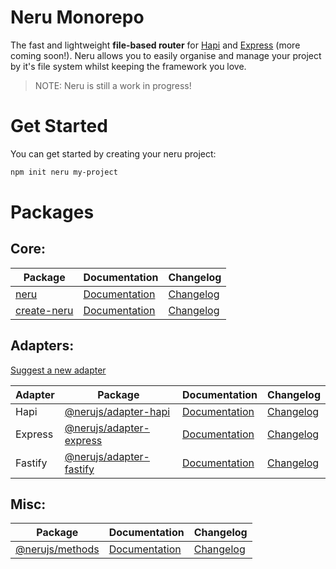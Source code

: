 # Neru Monorepo

The fast and lightweight **file-based router** for [Hapi](https://github.com/hapijs/hapi) and [Express](https://github.com/expressjs/express) (more coming soon!). Neru allows you to easily organise and manage your project by it's file system whilst keeping the framework you love.

> NOTE: Neru is still a work in progress!

# Get Started

You can get started by creating your neru project:

```bash
npm init neru my-project
```

# Packages

## Core:

| Package                                       | Documentation                                    | Changelog                                                                   |
|-----------------------------------------------|--------------------------------------------------|-----------------------------------------------------------------------------|
| [neru](packages/neru)                         | [Documentation](https://neru.dev)                | [Changelog](packages/neru/CHANGELOG.md)                                     |
| [create-neru](packages/create-neru)           | [Documentation](packages/create-neru/README.md)  | [Changelog](packages/create-neru/CHANGELOG.md)                              |

## Adapters:

[Suggest a new adapter](https://github.com/ghostdevv/neru/issues/new)

| Adapter | Package                                             | Documentation                                               | Changelog                                          |
|---------|-----------------------------------------------------|-------------------------------------------------------------|----------------------------------------------------|
| Hapi    | [@nerujs/adapter-hapi](packages/adapter-hapi)       | [Documentation](https://www.neru.dev/adapters/hapi.html)    | [Changelog](packages/adapter-hapi/CHANGELOG.md)    |
| Express | [@nerujs/adapter-express](packages/adapter-express) | [Documentation](https://www.neru.dev/adapters/express.html) | [Changelog](packages/adapter-express/CHANGELOG.md) |
| Fastify | [@nerujs/adapter-fastify](packages/adapter-fastify) | [Documentation](https://www.neru.dev/adapters/fastify.html) | [Changelog](packages/adapter-fastify/CHANGELOG.md) |

## Misc:

| Package                                       | Documentation                                    | Changelog                                       |
|-----------------------------------------------|--------------------------------------------------|-------------------------------------------------|
| [@nerujs/methods](packages/methods)           | [Documentation](packages/methods/README.md)      | [Changelog](packages/methods/CHANGELOG.md)      |
